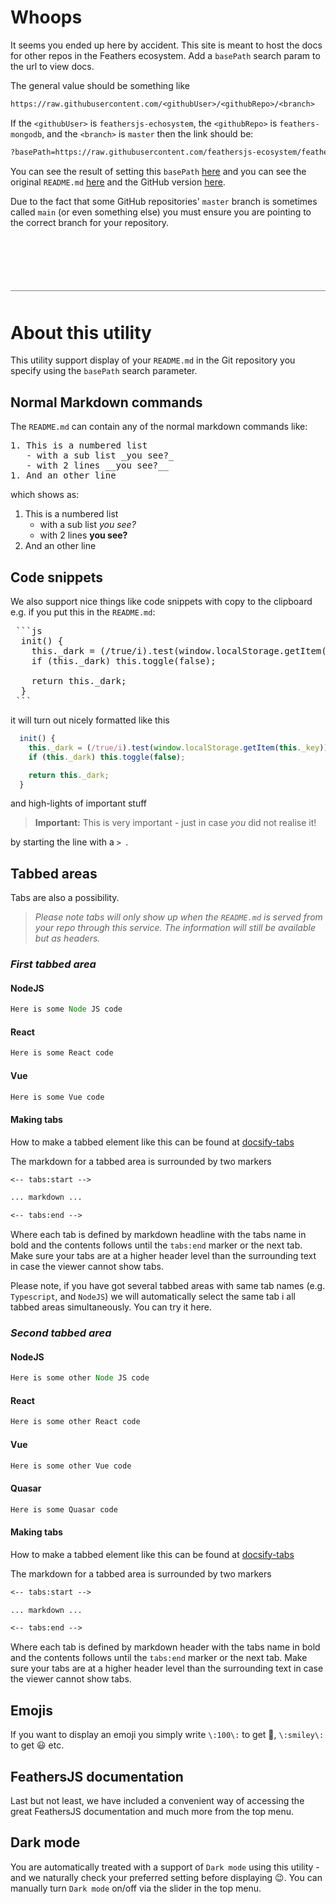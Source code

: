 # Whoops

It seems you ended up here by accident. This site is meant to host the docs for other repos in the Feathers ecosystem. Add a `basePath` search param to the url to view docs.

The general value should be something like

```txt
https://raw.githubusercontent.com/<githubUser>/<githubRepo>/<branch>
```

If the `<githubUser>` is `feathersjs-echosystem`, the `<githubRepo>` is `feathers-mongodb`, and the `<branch>` is `master` then the link should be:

```txt
?basePath=https://raw.githubusercontent.com/feathersjs-ecosystem/feathers-mongodb/master
```

You can see the result of setting this `basePath` [here](https://daddywarbucks.github.io/remote-docsify/?basePath=https://raw.githubusercontent.com/feathersjs-ecosystem/feathers-mongodb/master
) and you can see the original `README.md` [here](https://raw.githubusercontent.com/feathersjs-ecosystem/feathers-mongodb/master/README.md) and the GitHub version [here](https://github.com/feathersjs-ecosystem/feathers-mongodb).

Due to the fact that some GitHub repositories' `master` branch is sometimes called `main` (or even something else) you must ensure you are pointing to the correct branch for your repository.

<div style="margin-top:100px; margin-bottom: 50px; width:100%; border-top:1px solid grey"></div>

# About this utility
This utility support display of your `README.md` in the Git repository you specify using the `basePath` search parameter. 

## Normal Markdown commands

The `README.md` can contain any of the normal markdown commands like:

<pre>
1. This is a numbered list
   - with a sub list _you see?_
   - with 2 lines __you see?__
1. And an other line
</pre>

which shows as:

1. This is a numbered list
   - with a sub list _you see?_
   - with 2 lines __you see?__
2. And an other line

## Code snippets

We also support nice things like code snippets with copy to the clipboard e.g. if you put this in the `README.md`:

<pre>
 ```js
  init() {
    this._dark = (/true/i).test(window.localStorage.getItem(this._key));
    if (this._dark) this.toggle(false);

    return this._dark;
  }
 ```
</pre>

it will turn out nicely formatted like this

```js
  init() {
    this._dark = (/true/i).test(window.localStorage.getItem(this._key));
    if (this._dark) this.toggle(false);

    return this._dark;
  }
```

and high-lights of important stuff

> __Important:__ This is very important - just in case _you_ did not realise it!

by starting the line with a `> `.

## Tabbed areas

Tabs are also a possibility.

> _Please note tabs will only show up when the `README.md` is served from your repo through this service. The information will still be available but as headers._

### _First tabbed area_

<!-- tabs:start -->
#### **NodeJS**

```js
Here is some Node JS code
```

#### **React**

```js
Here is some React code
```

#### **Vue**

```js
Here is some Vue code
```

#### **Making tabs**

How to make a tabbed element like this can be found at [docsify-tabs](https://jhildenbiddle.github.io/docsify-tabs/#/?id=usage)

The markdown for a tabbed area is surrounded by two markers

```txt
<-- tabs:start -->

... markdown ...

<-- tabs:end -->
```

Where each tab is defined by markdown headline with the tabs name in bold and the contents follows until the `tabs:end` marker or the next tab. Make sure your tabs are at a higher header level than the surrounding text in case the viewer cannot show tabs.

<!-- tabs:end -->

Please note, if you have got several tabbed areas with same tab names (e.g. `Typescript`, and `NodeJS`) we will automatically select the same tab i all tabbed areas simultaneously. You can try it here.

### _Second tabbed area_
<!-- tabs:start -->
#### **NodeJS**

```js
Here is some other Node JS code
```

#### **React**

```js
Here is some other React code
```

#### **Vue**

```js
Here is some other Vue code
```

#### **Quasar**

```js
Here is some Quasar code
```

#### **Making tabs**

How to make a tabbed element like this can be found at [docsify-tabs](https://jhildenbiddle.github.io/docsify-tabs/#/?id=usage)

The markdown for a tabbed area is surrounded by two markers

```txt
<-- tabs:start -->

... markdown ...

<-- tabs:end -->
```

Where each tab is defined by markdown header with the tabs name in bold and the contents follows until the `tabs:end` marker or the next tab. Make sure your tabs are at a higher header level than the surrounding text in case the viewer cannot show tabs.
<!-- tabs:end -->

## Emojis

If you want to display an emoji you simply write `\:100\:` to get :100:, `\:smiley\:` to get :smiley: etc.

## FeathersJS documentation

Last but not least, we have included a convenient way of accessing the great FeathersJS documentation and much more from the top menu.

## Dark mode

You are automatically treated with a support of `Dark mode` using this utility - and we naturally check your preferred setting before displaying 😉. You can manually turn `Dark mode` on/off via the slider in the top menu.